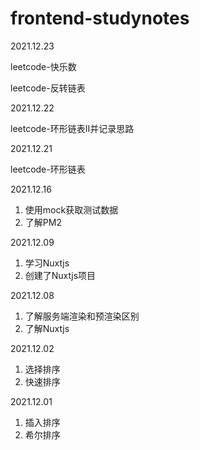 # frontend-studynotes

2021.12.23

leetcode-快乐数

leetcode-反转链表

2021.12.22

leetcode-环形链表II并记录思路

2021.12.21

leetcode-环形链表

2021.12.16

1. 使用mock获取测试数据
2. 了解PM2

2021.12.09

1. 学习Nuxtjs
2. 创建了Nuxtjs项目

2021.12.08
1. 了解服务端渲染和预渲染区别
2. 了解Nuxtjs

2021.12.02
1. 选择排序
2. 快速排序

2021.12.01
1. 插入排序
2. 希尔排序
